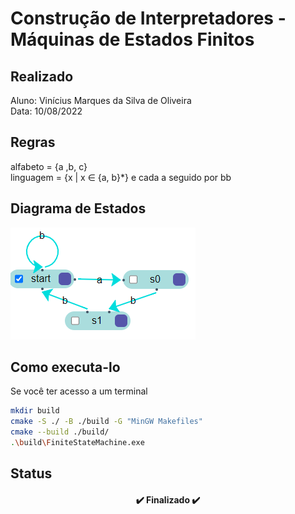 # Construção de Interpretadores - Máquinas de Estados Finitos

## Realizado
Aluno: Vinícius Marques da Silva de Oliveira <br>
Data: 10/08/2022

## Regras
alfabeto = {a ,b, c} <br>
linguagem = {x | x ∈ {a, b}*} e cada a seguido por bb

## Diagrama de Estados
![state-diagram](./img/diagram.png)

## Como executa-lo
Se você ter acesso a um terminal
```bash
mkdir build
cmake -S ./ -B ./build -G "MinGW Makefiles"
cmake --build ./build/
.\build\FiniteStateMachine.exe
```

## Status
<h4 align="center"> 
	✔️ Finalizado ✔️
</h4>

